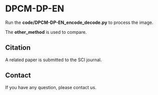 # DPCM-DP-EN
Run the **code/DPCM-DP-EN_encode_decode.py** to process the image.

The **other_method** is used to compare.

## Citation
A related paper is submitted to the SCI journal.

## Contact
If you have any question, please contact us.
